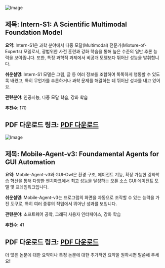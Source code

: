 ![Image](https://cdn-thumbnails.huggingface.co/social-thumbnails/papers/2508.15763.png)
## 제목: Intern-S1: A Scientific Multimodal Foundation Model
**요약**: 
Intern-S1은 과학 분야에서 다중 모달(Multimodal) 전문가(Mixture-of-Experts) 모델로서, 광범위한 사전 훈련과 강화 학습을 통해 높은 수준의 일반 추론 능력을 보여줍니다. 또한, 특정 과학적 과제에서 비공개 모델보다 뛰어난 성능을 발휘합니다.

**쉬운설명**:
Intern-S1 모델은 그림, 글 등 여러 정보를 조합하여 똑똑하게 행동할 수 있도록 배웠고, 특히 무언가를 추론하거나 과학 문제를 해결하는 데 뛰어난 성과를 내고 있어요.

**관련분야**: 인공지능, 다중 모달 학습, 강화 학습

**추천수**: 170

**PDF 다운로드 링크**: [PDF 다운로드](https://arxiv.org/pdf/2508.15763)
---

![Image](https://cdn-thumbnails.huggingface.co/social-thumbnails/papers/2508.15144.png)
## 제목: Mobile-Agent-v3: Foundamental Agents for GUI Automation
**요약**: 
Mobile-Agent-v3와 GUI-Owl은 환경 구조, 에이전트 기능, 확장 가능한 강화학습 혁신을 통해 다양한 벤치마크에서 최고 성능을 달성하는 오픈 소스 GUI 에이전트 모델 및 프레임워크입니다.

**쉬운설명**:
Mobile-Agent-v3는 프로그램의 화면을 자동으로 조작할 수 있는 능력을 가진 도구로, 특히 여러 종류의 작업에서 뛰어난 성과를 보입니다.

**관련분야**: 소프트웨어 공학, 그래픽 사용자 인터페이스, 강화 학습

**추천수**: 41

**PDF 다운로드 링크**: [PDF 다운로드](https://arxiv.org/pdf/2508.15144)
---

더 많은 논문에 대한 요약이나 특정 논문에 대한 추가적인 요약을 원하시면 말씀해 주세요!